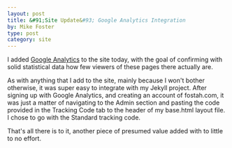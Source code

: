 ```yaml
---
layout: post
title: &#91;Site Update&#93; Google Analytics Integration
by: Mike Foster
type: post
category: site
--- 
```


I added [Google Analytics][ga_link] to the site today, with the goal of confirming with solid statistical data how few viewers of these pages there actually are.

As with anything that I add to the site, mainly because I won't bother otherwise, it was super easy to integrate with my Jekyll project. After signing up with Google Analytics, and creating an account of fostah.com, it was just a matter of navigating to the Admin section and pasting the code provided in the Tracking Code tab to the header of my base.html layout file. I chose to go with the Standard tracking code.

That's all there is to it, another piece of presumed value added with to little to no effort.

[ga_link]: http://www.google.com/analytics/